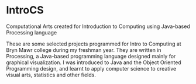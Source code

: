 # IntroCS
Computational Arts created for Introduction to Computing using Java-based Processing language

These are some selected projects programmed for Intro to Computing at Bryn Mawr college during my freshman year. 
They are written in Processing, a Java-based programming language designed mainly for graphical visualization.
I was introduced to Java and the Object Oriented Programming design, and learnt to apply computer science to creative visual arts, 
statistics and other fields.
